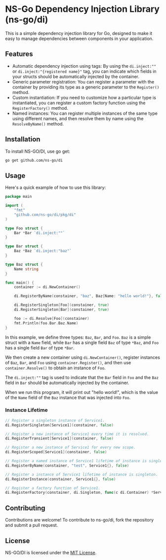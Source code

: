 # NS-Go Dependency Injection Library (ns-go/di)

This is a simple dependency injection library for Go, designed to make it easy to manage dependencies between components in your application.

## Features

- Automatic dependency injection using tags: By using the `di.inject:""` or `di.inject:"{registered name}"` tag, you can indicate which fields in your structs should be automatically injected by the container.
- Generic parameter registration: You can register a parameter with the container by providing its type as a generic parameter to the `Register()` method.
- Custom instantiation: If you need to customize how a particular type is instantiated, you can register a custom factory function using the `RegisterFactory()` method.
- Named instances: You can register multiple instances of the same type using different names, and then resolve them by name using the `ResolveByName()` method.

## Installation

To install NS-GO/DI, use go get:

```bash
go get github.com/ns-go/di
```


## Usage

Here's a quick example of how to use this library:

```go
package main

import (
    "fmt"
    "github.com/ns-go/di/pkg/di"
)

type Foo struct {
    Bar *Bar `di.inject:""`
}

type Bar struct {
    Baz *Baz `di.inject:"baz"`
}

type Baz struct {
    Name string
}

func main() {
    container := di.NewContainer()

    di.RegisterByName(constainer, "baz", Baz{Name: "hello world!"}, false)

    di.RegisterSingleton[Foo](constainer, true)
    di.RegisterSingleton[Bar](constainer, true)

    foo := di.Resolve[Foo](constainer)
    fmt.Println(foo.Bar.Baz.Name)
}
```

In this example, we define three types: `Baz`, `Bar`, and `Foo`. `Baz` is a simple struct with a `Name` field, while `Bar` has a single field `Baz` of type `*Baz`, and `Foo` has a single field `Bar` of type `*Bar`.

We then create a new container using `di.NewContainer()`, register instances of `Baz`, `Bar`, and `Foo` using `container.Register()`, and then use `container.Resolve()` to obtain an instance of `Foo`.

The `di.inject:""` tag is used to indicate that the `Bar` field in `Foo` and the `Baz` field in `Bar` should be automatically injected by the container.

When we run this program, it will print out "hello world!", which is the value of the `Name` field of the `Baz` instance that was injected into `Foo`.

### Instance Lifetime
```go
// Register a singleton instance of Service1.
di.RegisterSingleton[Service1](constainer, false)

// Register a new instance of Service1 every time it is resolved.
di.RegisterTransient[Service1](constainer, false)

// Register a new instance of Service1 for every new scope.
di.RegisterScoped[Service1](constainer, false)

// Register a named instance of Service1 lifetime of instance is singleton.
di.RegisterByName(constainer, "test", Service1{}, false)

// Register a instance of Service1 lifetime of instance is singleton.
di.RegisterInstance(constainer, Service1{}, false)

// Register a factory function of Service1.
di.RegisterFactory(constainer, di.Singleton, func(c di.Container) *Service1 { return &Service1{} }, false)

```

## Contributing

Contributions are welcome! To contribute to ns-go/di, fork the repository and submit a pull request.

## License

NS-GO/DI is licensed under the [MIT License](https://github.com/ns-go/di/blob/main/LICENSE).